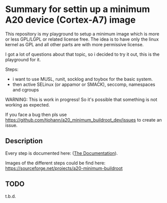 Summary for settin up a minimum A20 device (Cortex-A7) image
============================================================

This repository is my playground to setup a minimum image which is more or less GPL/LGPL or related license free. The idea is to have only the linux kernel as GPL and all other parts are with more permissive license.

I got a lot of questions about that topic, so i decided to try it out, this is the playground for it.

Steps:
- i want to use MUSL, runit, socklog and toybox for the basic system.
- then active SELinux (or appamor or SMACK), seccomp, namespaces and cgroups


WARNING: This is work in progress! So it's possible that something is not working as expected.

If you face a bug then pls use https://github.com/tjohann/a20_minimum_buildroot_dev/issues to create an issue.


Description
-----------

Every step is documented here: ([The Documentation](buildroot_minimal_bananapi.md)).

Images of the different steps could be find here: https://sourceforge.net/projects/a20-minimum-buildroot


TODO
----

t.b.d.
